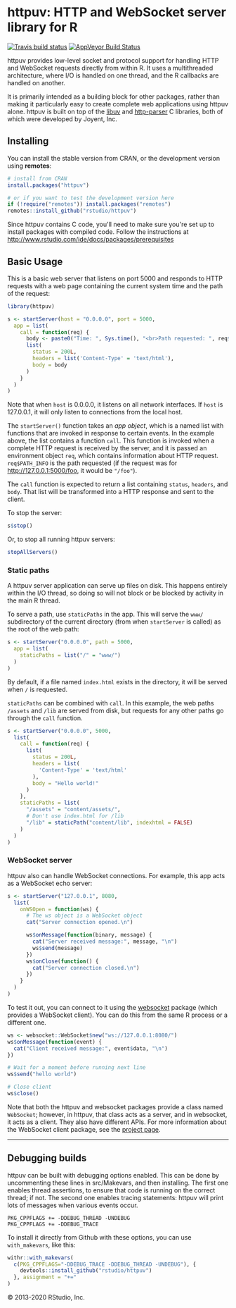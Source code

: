 # httpuv: HTTP and WebSocket server library for R

[![Travis build status](https://travis-ci.org/rstudio/httpuv.svg?branch=master)](https://travis-ci.org/rstudio/httpuv) [![AppVeyor Build Status](https://ci.appveyor.com/api/projects/status/github/rstudio/httpuv?branch=master&svg=true)](https://ci.appveyor.com/project/rstudio/httpuv)

httpuv provides low-level socket and protocol support for handling HTTP and WebSocket requests directly from within R. It uses a multithreaded architecture, where I/O is handled on one thread, and the R callbacks are handled on another.

It is primarily intended as a building block for other packages, rather than making it particularly easy to create complete web applications using httpuv alone. httpuv is built on top of the [libuv](https://github.com/joyent/libuv) and [http-parser](https://github.com/joyent/http-parser) C libraries, both of which were developed by Joyent, Inc.


## Installing

You can install the stable version from CRAN, or the development version using **remotes**:

```r
# install from CRAN
install.packages("httpuv")

# or if you want to test the development version here
if (!require("remotes")) install.packages("remotes")
remotes::install_github("rstudio/httpuv")
```

Since httpuv contains C code, you'll need to make sure you're set up to install packages with compiled code. Follow the instructions at http://www.rstudio.com/ide/docs/packages/prerequisites


## Basic Usage

This is a basic web server that listens on port 5000 and responds to HTTP requests with a web page containing the current system time and the path of the request:

```R
library(httpuv)

s <- startServer(host = "0.0.0.0", port = 5000,
  app = list(
    call = function(req) {
      body <- paste0("Time: ", Sys.time(), "<br>Path requested: ", req$PATH_INFO)
      list(
        status = 200L,
        headers = list('Content-Type' = 'text/html'),
        body = body
      )
    }
  )
)
```

Note that when `host` is 0.0.0.0, it listens on all network interfaces. If `host` is 127.0.0.1, it will only listen to connections from the local host.

The `startServer()` function takes an _app object_, which is a named list with functions that are invoked in response to certain events. In the example above, the list contains a function `call`. This function is invoked when a complete HTTP request is received by the server, and it is passed an environment object `req`, which contains information about HTTP request. `req$PATH_INFO` is the path requested (if the request was for http://127.0.0.1:5000/foo, it would be `"/foo"`).

The `call` function is expected to return a list containing `status`, `headers`, and `body`. That list will be transformed into a HTTP response and sent to the client.

To stop the server:

```R
s$stop()
```

Or, to stop all running httpuv servers:

```R
stopAllServers()
```


### Static paths

A httpuv server application can serve up files on disk. This happens entirely within the I/O thread, so doing so will not block or be blocked by activity in the main R thread.

To serve a path, use `staticPaths` in the app. This will serve the `www/` subdirectory of the current directory (from when `startServer` is called) as the root of the web path:

```R
s <- startServer("0.0.0.0", path = 5000,
  app = list(
    staticPaths = list("/" = "www/")
  )
)
```

By default, if a file named `index.html` exists in the directory, it will be served when `/` is requested.

`staticPaths` can be combined with `call`. In this example, the web paths `/assets` and `/lib` are served from disk, but requests for any other paths go through the `call` function.

```R
s <- startServer("0.0.0.0", 5000,
  list(
    call = function(req) {
      list(
        status = 200L,
        headers = list(
          'Content-Type' = 'text/html'
        ),
        body = "Hello world!"
      )
    },
    staticPaths = list(
      "/assets" = "content/assets/",
      # Don't use index.html for /lib
      "/lib" = staticPath("content/lib", indexhtml = FALSE)
    )
  )
)
```


### WebSocket server

httpuv also can handle WebSocket connections. For example, this app acts as a WebSocket echo server:

```R
s <- startServer("127.0.0.1", 8080,
  list(
    onWSOpen = function(ws) {
      # The ws object is a WebSocket object
      cat("Server connection opened.\n")

      ws$onMessage(function(binary, message) {
        cat("Server received message:", message, "\n")
        ws$send(message)
      })
      ws$onClose(function() {
        cat("Server connection closed.\n")
      })
    }
  )
)
```


To test it out, you can connect to it using the [websocket](https://github.com/rstudio/websocket) package (which provides a WebSocket client). You can do this from the same R process or a different one.

```R
ws <- websocket::WebSocket$new("ws://127.0.0.1:8080/")
ws$onMessage(function(event) {
  cat("Client received message:", event$data, "\n")
})

# Wait for a moment before running next line
ws$send("hello world")

# Close client
ws$close()
```

Note that both the httpuv and websocket packages provide a class named `WebSocket`; however, in httpuv, that class acts as a server, and in websocket, it acts as a client. They also have different APIs. For more information about the WebSocket client package, see the [project page](https://github.com/rstudio/websocket).

---


## Debugging builds

httpuv can be built with debugging options enabled. This can be done by uncommenting these lines in src/Makevars, and then installing. The first one enables thread assertions, to ensure that code is running on the correct thread; if not. The second one enables tracing statements: httpuv will print lots of messages when various events occur.

```
PKG_CPPFLAGS += -DDEBUG_THREAD -UNDEBUG
PKG_CPPFLAGS += -DDEBUG_TRACE
```

To install it directly from Github with these options, you can use `with_makevars`, like this:

```R
withr::with_makevars(
  c(PKG_CPPFLAGS="-DDEBUG_TRACE -DDEBUG_THREAD -UNDEBUG"), {
    devtools::install_github("rstudio/httpuv")
  }, assignment = "+="
)
```

&copy; 2013-2020 RStudio, Inc.
